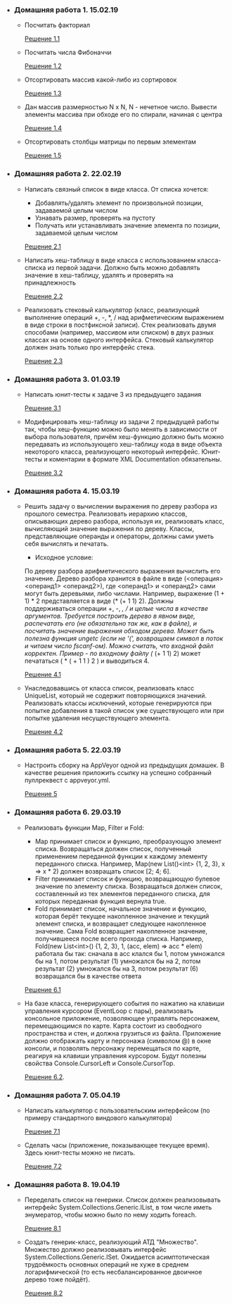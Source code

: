 - ### Домашняя работа 1. 15.02.19
  - Посчитать факториал
  
    [Решение 1.1](https://github.com/zzzloba/SPBU_Homework_sem2/tree/master/Lab1/Task1)
  - Посчитать числа Фибоначчи
  
    [Решение 1.2](https://github.com/zzzloba/SPBU_Homework_sem2/tree/master/Lab1/Task2)
  - Отсортировать массив какой-либо из сортировок
  
    [Решение 1.3](https://github.com/zzzloba/SPBU_Homework_sem2/tree/master/Lab1/Task3)
  - Дан массив размерностью N x N, N - нечетное число. Вывести элементы массива при обходе его по спирали, начиная с центра
  
    [Решение 1.4](https://github.com/zzzloba/SPBU_Homework_sem2/tree/master/Lab1/Task4)
  - Отсортировать столбцы матрицы по первым элементам
  
    [Решение 1.5](https://github.com/zzzloba/SPBU_Homework_sem2/tree/master/Lab1/Task5)
  
  
- ### Домашняя работа 2. 22.02.19
  - Написать связный список в виде класса. От списка хочется:
    - Добавлять/удалять элемент по произвольной позиции, задаваемой целым числом
    - Узнавать размер, проверять на пустоту
    - Получать или устанавливать значение элемента по позиции, задаваемой целым числом
  
    [Решение 2.1](https://github.com/zzzloba/SPBU_Homework_sem2/tree/master/Lab2/Task1)
  - Написать хеш-таблицу в виде класса с использованием класса-списка из первой задачи. Должно быть можно добавлять значение в хеш-таблицу, удалять и проверять на принадлежность
  
    [Решение 2.2](https://github.com/zzzloba/SPBU_Homework_sem2/tree/master/Lab2/Task2)
  - Реализовать стековый калькулятор (класс, реализующий выполнение операций +, -, *, / над арифметическим выражением в виде строки в постфиксной записи). Стек реализовать двумя способами (например, массивом или списком) в двух разных классах на основе одного интерфейса. Стековый калькулятор должен знать только про интерфейс стека.
  
    [Решение 2.3](https://github.com/zzzloba/SPBU_Homework_sem2/tree/master/Lab2/Task3)
    
  
- ### Домашняя работа 3. 01.03.19
  - Написать юнит-тесты к задаче 3 из предыдущего задания
  
    [Решение 3.1](https://github.com/zzzloba/SPBU_Homework_sem2/tree/master/Lab3/Task1)
  - Модифицировать хеш-таблицу из задачи 2 предыдущей работы так, чтобы хеш-функцию можно было менять в зависимости от выбора пользователя, причём хеш-функцию должно быть можно передавать из использующего хеш-таблицу кода в виде объекта некоторого класса, реализующего некоторый интерфейс. Юнит-тесты и коментарии в формате XML Documentation обязательны.
  
    [Решение 3.2](https://github.com/zzzloba/SPBU_Homework_sem2/tree/master/Lab3/Task2)


- ### Домашняя работа 4. 15.03.19
  - Решить задачу о вычислении выражения по дереву разбора из прошлого семестра. Реализовать иерархию классов, описывающих дерево разбора, используя их, реализовать класс, вычисляющий значение выражения по дереву. Классы, представляющие операнды и операторы, должны сами уметь себя вычислять и печатать.

    - Исходное условие:

    По дереву разбора арифметического выражения вычислить его значение. Дерево разбора хранится в файле в виде (<операция> <операнд1> <операнд2>), где <операнд1> и <операнд2> сами могут быть деревьями, либо числами. Например, выражение (1 + 1) * 2 представляется в виде (* (+ 1 1) 2). Должны поддерживаться операции +, -, *, / и целые числа в качестве аргументов. Требуется построить дерево в явном виде, распечатать его (не обязательно так же, как в файле), и посчитать значение выражения обходом дерева. Может быть полезна функция ungetc (если не '(', возвращаем символ в поток и читаем число fscanf-ом). Можно считать, что входной файл корректен. Пример - по входному файлу (* (+ 1 1) 2) может печататься ( * ( + 1 1 ) 2 ) и выводиться 4.
  
    [Решение 4.1](https://github.com/zzzloba/SPBU_Homework_sem2/tree/master/Lab4/Task1)
  - Унаследовавшись от класса список, реализовать класс UniqueList, который не содержит повторяющихся значений. Реализовать классы исключений, которые генерируются при попытке добавления в такой список уже существующего или при попытке удаления несуществующего элемента.
  
    [Решение 4.2](https://github.com/zzzloba/SPBU_Homework_sem2/tree/master/Lab4/Task2)


- ### Домашняя работа 5. 22.03.19
  - Настроить сборку на AppVeyor одной из предыдущих домашек. В качестве решения приложить ссылку на успешно собранный пуллреквест с appveyor.yml.
     
     [Решение 5](https://github.com/zzzloba/SPBU_Homework_sem2/blob/master/appveyor.yml)
  
  
- ### Домашняя работа 6. 29.03.19
  - Реализовать функции Map, Filter и Fold:

    - Map принимает список и функцию, преобразующую элемент списка. Возвращаться должен список, полученный применением переданной функции к каждому элементу переданного списка. Например, Map(new List()<int\> {1, 2, 3}, x => x * 2) должен возвращать список [2; 4; 6].
    - Filter принимает список и функцию, возвращающую булевое значение по элементу списка. Возвращаться должен список, составленный из тех элементов переданного списка, для которых переданная функция вернула true.
    - Fold принимает список, начальное значение и функцию, которая берёт текущее накопленное значение и текущий элемент списка, и возвращает следующее накопленное значение. Сама Fold возвращает накопленное значение, получившееся после всего прохода списка. Например, Fold(new List<int\>() {1, 2, 3}, 1, (acc, elem) => acc * elem) работала бы так: сначала в acc клался бы 1, потом умножался бы на 1, потом результат (1) умножался бы на 2, потом результат (2) умножался бы на 3, потом результат (6) возвращался бы в качестве ответа
  
    [Решение 6.1](https://github.com/zzzloba/SPBU_Homework_sem2/tree/master/Lab6/Task1)
  - На базе класса, генерирующего события по нажатию на клавиши управления курсором (EventLoop с пары), реализовать консольное приложение, позволяющее управлять персонажем, перемещающимся по карте. Карта состоит из свободного пространства и стен, и должна грузиться из файла. Приложение должно отображать карту и персонажа (символом @) в окне консоли, и позволять персонажу перемещаться по карте, реагируя на клавиши управления курсором. Будут полезны свойства Console.CursorLeft и Console.CursorTop.
  
    [Решение 6.2](https://github.com/zzzloba/SPBU_Homework_sem2/tree/master/Lab6/Task2).
  
  
- ### Домашняя работа 7. 05.04.19
  - Написать калькулятор с пользовательским интерфейсом (по примеру стандартного виндового калькулятора)
  
    [Решение 7.1](https://github.com/zzzloba/SPBU_Homework_sem2/tree/master/Lab7/Task1)
  - Сделать часы (приложение, показывающее текущее время). Здесь юнит-тесты можно не писать.
  
    [Решение 7.2](https://github.com/zzzloba/SPBU_Homework_sem2/tree/master/Lab7/Task2)
  
  
- ### Домашняя работа 8. 19.04.19
  - Переделать список на генерики. Список должен реализовывать интерфейс System.Collections.Generic.IList, в том числе иметь энумератор, чтобы можно было по нему ходить foreach.
    
    [Решение 8.1](https://github.com/zzzloba/SPBU_Homework_sem2/tree/master/Lab8/Task1)
  - Создать генерик-класс, реализующий АТД "Множество". Множество должно реализовывать интерфейс System.Collections.Generic.ISet. Ожидается асимптотическая трудоёмкость основных операций не хуже в среднем логарифмической (то есть несбалансированное двоичное дерево тоже пойдёт).
  
    [Решение 8.2](https://github.com/zzzloba/SPBU_Homework_sem2/tree/master/Lab8/Task2)
  
